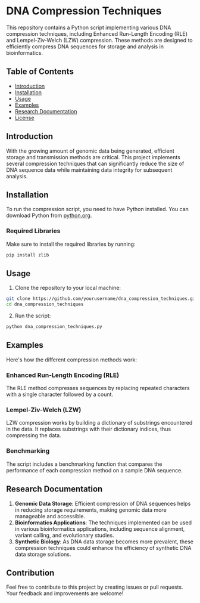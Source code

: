 
# DNA Compression Techniques

This repository contains a Python script implementing various DNA compression techniques, including Enhanced Run-Length Encoding (RLE) and Lempel-Ziv-Welch (LZW) compression. These methods are designed to efficiently compress DNA sequences for storage and analysis in bioinformatics.

## Table of Contents
- [Introduction](#introduction)
- [Installation](#installation)
- [Usage](#usage)
- [Examples](#examples)
- [Research Documentation](#research-documentation)
- [License](#license)

## Introduction

With the growing amount of genomic data being generated, efficient storage and transmission methods are critical. This project implements several compression techniques that can significantly reduce the size of DNA sequence data while maintaining data integrity for subsequent analysis.

## Installation

To run the compression script, you need to have Python installed. You can download Python from [python.org](https://www.python.org/downloads/).

### Required Libraries

Make sure to install the required libraries by running:

```bash
pip install zlib
```

## Usage

1. Clone the repository to your local machine:

```bash
git clone https://github.com/yourusername/dna_compression_techniques.git
cd dna_compression_techniques
```

2. Run the script:

```bash
python dna_compression_techniques.py
```

## Examples

Here's how the different compression methods work:

### Enhanced Run-Length Encoding (RLE)

The RLE method compresses sequences by replacing repeated characters with a single character followed by a count.

### Lempel-Ziv-Welch (LZW)

LZW compression works by building a dictionary of substrings encountered in the data. It replaces substrings with their dictionary indices, thus compressing the data.

### Benchmarking

The script includes a benchmarking function that compares the performance of each compression method on a sample DNA sequence.

## Research Documentation

1. **Genomic Data Storage**: Efficient compression of DNA sequences helps in reducing storage requirements, making genomic data more manageable and accessible.
2. **Bioinformatics Applications**: The techniques implemented can be used in various bioinformatics applications, including sequence alignment, variant calling, and evolutionary studies.
3. **Synthetic Biology**: As DNA data storage becomes more prevalent, these compression techniques could enhance the efficiency of synthetic DNA data storage solutions.

## Contribution

Feel free to contribute to this project by creating issues or pull requests. Your feedback and improvements are welcome!
